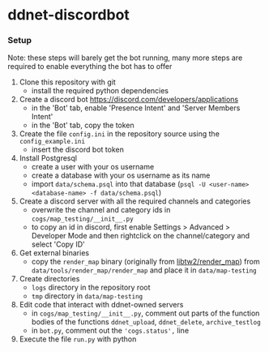 # ddnet-discordbot

### Setup

Note: these steps will barely get the bot running, many more steps are required to enable everything the bot has to offer

1. Clone this repository with git
   - install the required python dependencies
2. Create a discord bot https://discord.com/developers/applications
   - in the 'Bot' tab, enable 'Presence Intent' and 'Server Members Intent'
   - in the 'Bot' tab, copy the token
3. Create the file `config.ini` in the repository source using the `config_example.ini`
   - insert the discord bot token
4. Install Postgresql
   - create a user with your os username
   - create a database with your os username as its name
   - import `data/schema.psql` into that database (`psql -U <user-name> <database-name> -f data/schema.psql`)
5. Create a discord server with all the required channels and categories
   - overwrite the channel and category ids in `cogs/map_testing/__init__.py`
   - to copy an id in discord, first enable Settings > Advanced > Developer Mode and then rightclick on the channel/category and select 'Copy ID'
6. Get external binaries
   - copy the `render_map` binary (originally from [libtw2/render_map](https://github.com/heinrich5991/libtw2/tree/master/render_map)) from `data/tools/render_map/render_map` and place it in `data/map-testing`
7. Create directories
   - `logs` directory in the repository root
   - `tmp` directory in `data/map-testing`
8. Edit code that interact with ddnet-owned servers
   - in `cogs/map_testing/__init__.py`, comment out parts of the function bodies of the functions `ddnet_upload`, `ddnet_delete`, `archive_testlog`
   - in `bot.py`, comment out the `'cogs.status',` line
9. Execute the file `run.py` with python
